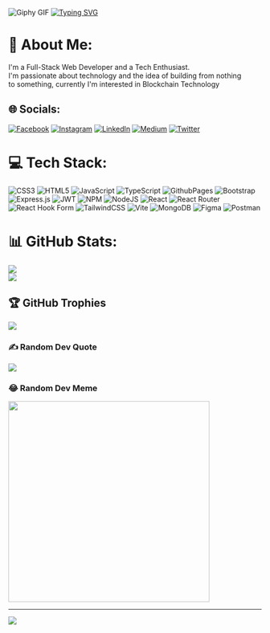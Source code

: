 ![Giphy GIF](https://media.giphy.com/media/jdPMeyv9rn0hZHh8n9/giphy.gif)
[![Typing SVG](https://readme-typing-svg.herokuapp.com?font=Fira+Code&weight=800&duration=1000&pause=1000&color=F78C8C&random=false&width=435&lines=I'm+Brent+King+Valino;I'm+a+Full-Stack+Web+Developer;A+Tech+Enthusiast)](https://git.io/typing-svg)






# 💫 About Me:
I'm a Full-Stack Web Developer and a Tech Enthusiast.<br>I'm passionate about technology and the idea of building from nothing<br>to something, currently I'm interested in Blockchain Technology


## 🌐 Socials:
[![Facebook](https://img.shields.io/badge/Facebook-%231877F2.svg?logo=Facebook&logoColor=white)](https://facebook.com/kngval21) [![Instagram](https://img.shields.io/badge/Instagram-%23E4405F.svg?logo=Instagram&logoColor=white)](https://instagram.com/kngval.dev) [![LinkedIn](https://img.shields.io/badge/LinkedIn-%230077B5.svg?logo=linkedin&logoColor=white)](https://linkedin.com/in/kngval) [![Medium](https://img.shields.io/badge/Medium-12100E?logo=medium&logoColor=white)](https://medium.com/@kngval) [![Twitter](https://img.shields.io/badge/Twitter-%231DA1F2.svg?logo=Twitter&logoColor=white)](https://twitter.com/kngval_) 

# 💻 Tech Stack:
![CSS3](https://img.shields.io/badge/css3-%231572B6.svg?style=for-the-badge&logo=css3&logoColor=white) ![HTML5](https://img.shields.io/badge/html5-%23E34F26.svg?style=for-the-badge&logo=html5&logoColor=white) ![JavaScript](https://img.shields.io/badge/javascript-%23323330.svg?style=for-the-badge&logo=javascript&logoColor=%23F7DF1E) ![TypeScript](https://img.shields.io/badge/typescript-%23007ACC.svg?style=for-the-badge&logo=typescript&logoColor=white) ![GithubPages](https://img.shields.io/badge/github%20pages-121013?style=for-the-badge&logo=github&logoColor=white) ![Bootstrap](https://img.shields.io/badge/bootstrap-%238511FA.svg?style=for-the-badge&logo=bootstrap&logoColor=white) ![Express.js](https://img.shields.io/badge/express.js-%23404d59.svg?style=for-the-badge&logo=express&logoColor=%2361DAFB) ![JWT](https://img.shields.io/badge/JWT-black?style=for-the-badge&logo=JSON%20web%20tokens) ![NPM](https://img.shields.io/badge/NPM-%23CB3837.svg?style=for-the-badge&logo=npm&logoColor=white) ![NodeJS](https://img.shields.io/badge/node.js-6DA55F?style=for-the-badge&logo=node.js&logoColor=white) ![React](https://img.shields.io/badge/react-%2320232a.svg?style=for-the-badge&logo=react&logoColor=%2361DAFB) ![React Router](https://img.shields.io/badge/React_Router-CA4245?style=for-the-badge&logo=react-router&logoColor=white) ![React Hook Form](https://img.shields.io/badge/React%20Hook%20Form-%23EC5990.svg?style=for-the-badge&logo=reacthookform&logoColor=white) ![TailwindCSS](https://img.shields.io/badge/tailwindcss-%2338B2AC.svg?style=for-the-badge&logo=tailwind-css&logoColor=white) ![Vite](https://img.shields.io/badge/vite-%23646CFF.svg?style=for-the-badge&logo=vite&logoColor=white) ![MongoDB](https://img.shields.io/badge/MongoDB-%234ea94b.svg?style=for-the-badge&logo=mongodb&logoColor=white) ![Figma](https://img.shields.io/badge/figma-%23F24E1E.svg?style=for-the-badge&logo=figma&logoColor=white) ![Postman](https://img.shields.io/badge/Postman-FF6C37?style=for-the-badge&logo=postman&logoColor=white)
# 📊 GitHub Stats:
![](https://github-readme-stats.vercel.app/api?username=kngval&theme=radical&hide_border=false&include_all_commits=false&count_private=true)<br/>
![](https://github-readme-streak-stats.herokuapp.com/?user=kngval&theme=radical&hide_border=false)<br/>

## 🏆 GitHub Trophies
![](https://github-profile-trophy.vercel.app/?username=kngval&theme=radical&no-frame=false&no-bg=false&margin-w=4)

### ✍️ Random Dev Quote
![](https://quotes-github-readme.vercel.app/api?type=horizontal&theme=radical)

### 😂 Random Dev Meme
<img src='https://randommeme-five.vercel.app/' style="height: 400px;"/>

---
[![](https://visitcount.itsvg.in/api?id=kngval&icon=0&color=0)](https://visitcount.itsvg.in)

<!-- Proudly created with GPRM ( https://gprm.itsvg.in ) -->
